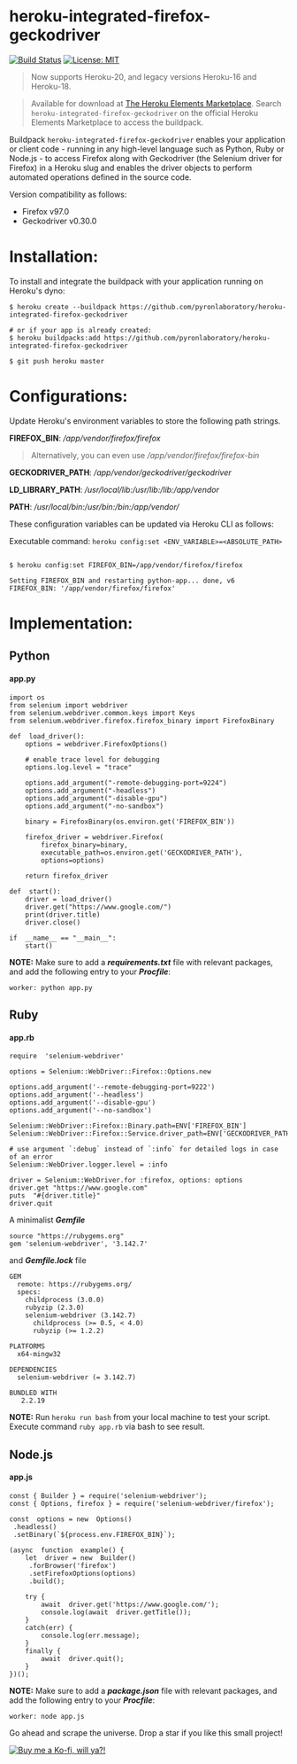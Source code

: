 
# heroku-integrated-firefox-geckodriver

[![Build Status](https://travis-ci.org/pyronlaboratory/heroku-integrated-firefox-geckodriver.svg?branch=master)](https://travis-ci.org/pyronlaboratory/heroku-integrated-firefox-geckodriver)
[![License: MIT](https://img.shields.io/badge/License-MIT-yellow.svg)](https://opensource.org/licenses/MIT)

> Now supports Heroku-20, and legacy versions Heroku-16 and Heroku-18.

> Available for download at [The Heroku Elements Marketplace](https://elements.heroku.com/). Search `heroku-integrated-firefox-geckodriver` on the official Heroku Elements Marketplace to access the buildpack.


Buildpack `heroku-integrated-firefox-geckodriver` enables your application or client code - running in any high-level language such as Python, Ruby or Node.js - to access Firefox along with Geckodriver (the Selenium driver for Firefox) in a Heroku slug and enables the driver objects to perform automated operations defined in the source code.

Version compatibility as follows:

- Firefox v97.0
- Geckodriver v0.30.0


# Installation:


To install and integrate the buildpack with your application running on Heroku's dyno:

```shell
$ heroku create --buildpack https://github.com/pyronlaboratory/heroku-integrated-firefox-geckodriver

# or if your app is already created:
$ heroku buildpacks:add https://github.com/pyronlaboratory/heroku-integrated-firefox-geckodriver

$ git push heroku master
```

# Configurations:

Update Heroku's environment variables to store the following path strings. 
                                
  
**FIREFOX_BIN**: */app/vendor/firefox/firefox*

> Alternatively, you can even use */app/vendor/firefox/firefox-bin*

**GECKODRIVER_PATH**: */app/vendor/geckodriver/geckodriver*

**LD_LIBRARY_PATH**: */usr/local/lib:/usr/lib:/lib:/app/vendor*

**PATH**: */usr/local/bin:/usr/bin:/bin:/app/vendor/*

                

These configuration variables can be updated via Heroku CLI as follows:

Executable command: `heroku config:set <ENV_VARIABLE>=<ABSOLUTE_PATH>`

```shell

$ heroku config:set FIREFOX_BIN=/app/vendor/firefox/firefox

Setting FIREFOX_BIN and restarting python-app... done, v6
FIREFOX_BIN: '/app/vendor/firefox/firefox'

```
# Implementation:

## Python

#### app.py
```
import os
from selenium import webdriver
from selenium.webdriver.common.keys import Keys
from selenium.webdriver.firefox.firefox_binary import FirefoxBinary

def  load_driver():
	options = webdriver.FirefoxOptions()
	
	# enable trace level for debugging 
	options.log.level = "trace"

	options.add_argument("-remote-debugging-port=9224")
	options.add_argument("-headless")
	options.add_argument("-disable-gpu")
	options.add_argument("-no-sandbox")

	binary = FirefoxBinary(os.environ.get('FIREFOX_BIN'))

	firefox_driver = webdriver.Firefox(
		firefox_binary=binary,
		executable_path=os.environ.get('GECKODRIVER_PATH'),
		options=options)

	return firefox_driver

def  start():
	driver = load_driver()
	driver.get("https://www.google.com/")
	print(driver.title)
	driver.close()

if  __name__ == "__main__":
	start()
```
**NOTE:** Make sure to add a ***requirements.txt*** file with relevant packages, and add the following entry to your ***Procfile***:
 
`worker: python app.py`


## Ruby

#### app.rb
```
require  'selenium-webdriver'

options = Selenium::WebDriver::Firefox::Options.new

options.add_argument('--remote-debugging-port=9222')
options.add_argument('--headless')
options.add_argument('--disable-gpu')
options.add_argument('--no-sandbox')

Selenium::WebDriver::Firefox::Binary.path=ENV['FIREFOX_BIN']
Selenium::WebDriver::Firefox::Service.driver_path=ENV['GECKODRIVER_PATH']
  
# use argument `:debug` instead of `:info` for detailed logs in case of an error
Selenium::WebDriver.logger.level = :info 

driver = Selenium::WebDriver.for :firefox, options: options
driver.get "https://www.google.com"
puts  "#{driver.title}"
driver.quit
```
A minimalist ***Gemfile*** 
```
source "https://rubygems.org"
gem 'selenium-webdriver', '3.142.7'
```
and ***Gemfile.lock*** file
```
GEM
  remote: https://rubygems.org/
  specs:
    childprocess (3.0.0)
    rubyzip (2.3.0)
    selenium-webdriver (3.142.7)
      childprocess (>= 0.5, < 4.0)
      rubyzip (>= 1.2.2)

PLATFORMS
  x64-mingw32

DEPENDENCIES
  selenium-webdriver (= 3.142.7)

BUNDLED WITH
   2.2.19

```
**NOTE:** Run `heroku run bash` from your local machine to test your script. Execute command  `ruby app.rb` via bash to see result.

## Node.js

#### app.js
```
const { Builder } = require('selenium-webdriver');
const { Options, firefox } = require('selenium-webdriver/firefox');

const  options = new  Options()
 .headless()
 .setBinary(`${process.env.FIREFOX_BIN}`);

(async  function  example() {
	let  driver = new  Builder()
	 .forBrowser('firefox')
	 .setFirefoxOptions(options)
	 .build();

	try {
		await  driver.get('https://www.google.com/');
		console.log(await  driver.getTitle());
	}
	catch(err) {
		console.log(err.message);
	}
	finally {
		await  driver.quit();
	}
})();
```
**NOTE:** Make sure to add a ***package.json*** file with relevant packages, and add the following entry to your ***Procfile***:
 
`worker: node app.js`


Go ahead and scrape the universe. Drop a star if you like this small project!

<a href="https://ko-fi.com/F1F1VEXA" target="_blank"><img src="https://prototypr-media.sfo2.digitaloceanspaces.com/wp-content/uploads/2020/09/06075602/C91A1CCC-AF29-432B-81F9-F2BA1220AFA7-1024x512-1.png" alt="Buy me a Ko-fi, will ya?!"/></a>

